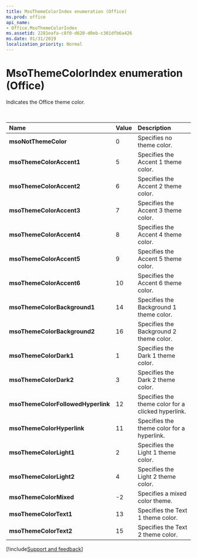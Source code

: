 ```yaml
---
title: MsoThemeColorIndex enumeration (Office)
ms.prod: office
api_name:
- Office.MsoThemeColorIndex
ms.assetid: 2281eafa-c8f0-d620-d0eb-c301dfb6a426
ms.date: 01/31/2019
localization_priority: Normal
---
```



# MsoThemeColorIndex enumeration (Office)

Indicates the Office theme color.

<br/>

|Name|Value|Description|
|:-----|:-----|:-----|
|**msoNotThemeColor**|0|Specifies no theme color.|
|**msoThemeColorAccent1**|5|Specifies the Accent 1 theme color.|
|**msoThemeColorAccent2**|6|Specifies the Accent 2 theme color.|
|**msoThemeColorAccent3**|7|Specifies the Accent 3 theme color.|
|**msoThemeColorAccent4**|8|Specifies the Accent 4 theme color.|
|**msoThemeColorAccent5**|9|Specifies the Accent 5 theme color.|
|**msoThemeColorAccent6**|10|Specifies the Accent 6 theme color.|
|**msoThemeColorBackground1**|14|Specifies the Background 1 theme color.|
|**msoThemeColorBackground2**|16|Specifies the Background 2 theme color.|
|**msoThemeColorDark1**|1|Specifies the Dark 1 theme color.|
|**msoThemeColorDark2**|3|Specifies the Dark 2 theme color.|
|**msoThemeColorFollowedHyperlink**|12|Specifies the theme color for a clicked hyperlink.|
|**msoThemeColorHyperlink**|11|Specifies the theme color for a hyperlink.|
|**msoThemeColorLight1**|2|Specifies the Light 1 theme color.|
|**msoThemeColorLight2**|4|Specifies the Light 2 theme color.|
|**msoThemeColorMixed**|-2|Specifies a mixed color theme.|
|**msoThemeColorText1**|13|Specifies the Text 1 theme color.|
|**msoThemeColorText2**|15|Specifies the Text 2 theme color.|

[!include[Support and feedback](~/includes/feedback-boilerplate.md)]